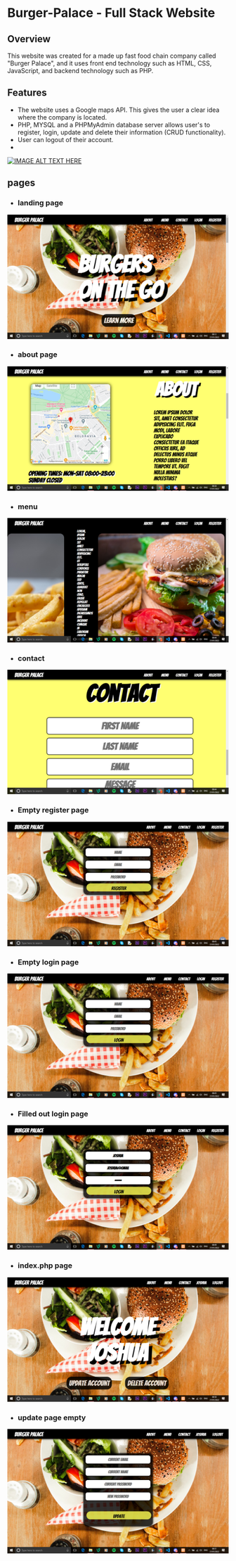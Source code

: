 # Burger-Palace - Full Stack Website

## Overview 
This website was created for a made up fast food chain company called "Burger Palace", and it uses front end technology such as HTML, CSS, JavaScript, and backend technology such as PHP.

## Features
* The website uses a Google maps API. This gives the user a clear idea where the company is located.
* PHP, MYSQL and a PHPMyAdmin database server allows user's to register, login, update and delete their information (CRUD functionality).
* User can logout of their account.
* 

[![IMAGE ALT TEXT HERE](https://img.youtube.com/vi/7QRZxBB6FBk/0.jpg)](https://www.youtube.com/watch?v=7QRZxBB6FBk)

## pages
* ### landing page
![GitHub Logo](https://github.com/JoshuasProgramming/Burger-Palace/blob/main/readme%20images/landingpage.png)

* ### about page
![GitHub Logo](https://github.com/JoshuasProgramming/Burger-Palace/blob/main/readme%20images/aboutpage.png)

* ### menu
![GitHub Logo](https://github.com/JoshuasProgramming/Burger-Palace/blob/main/readme%20images/menupage.png)

* ### contact
![GitHub Logo](https://github.com/JoshuasProgramming/Burger-Palace/blob/main/readme%20images/contactpage.png)

* ### Empty register page
![GitHub Logo](https://github.com/JoshuasProgramming/Burger-Palace/blob/main/readme%20images/registerpage_empty.png)

* ### Empty login page
![GitHub Logo](https://github.com/JoshuasProgramming/Burger-Palace/blob/main/readme%20images/loginpage_empty.png)

* ### Filled out login page
![GitHub Logo](https://github.com/JoshuasProgramming/Burger-Palace/blob/main/readme%20images/loginpage_full.png)

* ### index.php page
![GitHub Logo](https://github.com/JoshuasProgramming/Burger-Palace/blob/main/readme%20images/index_php.png)

* ### update page empty
![GitHub Logo](https://github.com/JoshuasProgramming/Burger-Palace/blob/main/readme%20images/updatepage_empty.png)




